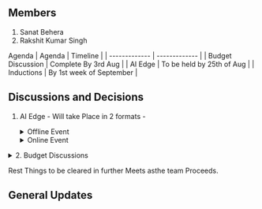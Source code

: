 Members
-------
1. Sanat Behera
2. Rakshit Kumar Singh

Agenda
| Agenda  | Timeline |
| ------------- | ------------- |
| Budget Discussion  | Complete By 3rd Aug |
| AI Edge  | To be held by 25th of Aug |
| Inductions | By 1st week of September |

Discussions and Decisions 
-------------------------
1. AI Edge -
   Will take Place in 2 formats -
   <details>

   <summary>Offline Event </summary>

   ### Paper Presentation
   1.The event would be conducted by taking special sponsors, where several Researchers would participate both from inside Institute and Outside institute.
   
   2.The Work of Sponsor Searching and Creating Sponsors would be completed by 12 th or Max by 15 th Aug
   
   3.Topics of Interest are - Differentiable Programming, Audio Processing , Signal Processing , LLM and Can be added anytime as per choice. Everyone should show the relevance of use of Data Science in the 
      Respective Fields.
      
   4.A maximum of 14-15 papers can be taken as per the panels decision
    
   5.The major participants would be Mtech and btech students as well as PHD people from all branches. We have to connect through the HOD's of all dept. and mail them through Zimbra.
    
   6.It would be a 5 day long Event with 3-4 papers from each Category. Preference would be given to tier 2 and tier 3 colleges while selecting the Papers.
  
   7.The Management team would check for the Event Outreach and Collaborate with Other Clubs if Necessary.

   8.The sponsor companies can show the sectors where they have researched and how are they utilising their research to solve business case Scenarios.
      
   </details>

   <details>
     <summary>Online Event</summary>
       
     ### Hackathon ML4E 
     1. To be filled by Rakshit and Bibhu after Discussion.
   </details>


<details>
<summary> 2. Budget Discussions </summary>

  ### Budget 2024 - ML4E

  | Event   | Amount|
  | ------------- | ------------- |
  | Innovision  | Rs. 30000  |
  | AI Edge oflline Event  | Rs. 50000  |
  | AI Edge online Hackathon | Rs.40000  |
  | Electornics  | Rs. 50000  |
  | Computing Resources  | Rs. 80000  |
  | Contigency  | Rs.10000 |
  | Outreaching and Marketing(Canva Premium+Website)| Rs. 25000  |
  | Grand Total | Rs. 285000  |

   <details>
     <summary> Initial Budget </summary>
     
     1. Innovision - Rs. 30000
     2. AIEdge Competition - [Rs. 15000, Rs. 10000, Rs. 5000]
     3. AIEdge Offline Event - Rs. 50000
     4. External SSD 2 TB - Rs. 17500
     5. Website - Rs. 17500
     6. Domain Name - Rs. 4000
     7. AWS EC2 - Rs. 50000
     8. Electronics - Rs. 50000
     9. Total - Rs. 248619
   </details>
</details>

Rest Things to be cleared in further Meets asthe team Proceeds. 

General Updates
---------------
